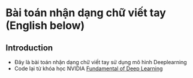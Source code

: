 # Bài toán nhận dạng chữ viết tay  (English below)
## Introduction 
- Đây là bài toán nhận dạng chữ viết tay sử dụng mô hình Deeplearning 
- Code lại từ khóa học NVIDIA [Fundamental of Deep Learning](https://learn.nvidia.com/courses/course?course_id=course-v1:DLI+C-FX-01+V3&unit=block-v1:DLI+C-FX-01+V3+type@vertical+block@e2b8cfd88f2a45c89ef908f7929c266c)

